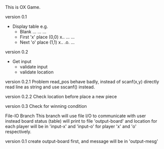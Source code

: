 This is OX Game.

version 0.1
- Display table e.g.
	- Blank
	  ...
	  ...
      ...
	- First 'x' place (0,0)
	  x..
      ...
      ...
	- Next 'o' place (1,1)
      x..
      .o.
	  ...

version 0.2
- Get input
    - validate input
    - validate location

version 0.2.1
	Problem read_pos behave badly, instead of scanf(x,y) directly
	read line as string and use sscanf() instead.

version 0.2.2
	Check location before place a new piece

version 0.3
	Check for winning condition

File-IO Branch
	This branch will use file I/O to communicate with user instead
	board status (table) will print to file 'output-board' and
	location for each player will be in 'input-x' and 'input-o'
	for player 'x' and 'o' respectively.

version 0.1
	create output-board first, and message will be in 'output-mesg'

